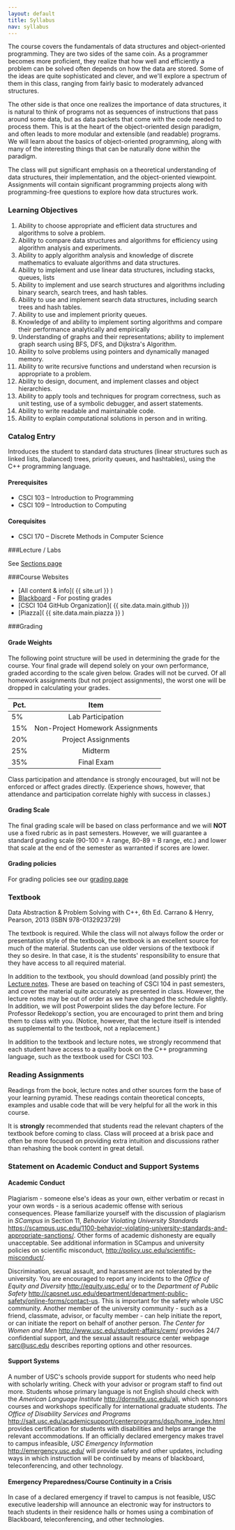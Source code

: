 ```yaml
---
layout: default
title: Syllabus
nav: syllabus
---
```


<p>The course covers the fundamentals of data structures and object-oriented programming. They are two sides of the same coin. As a programmer becomes more proficient, they realize that how well and efficiently a problem can be solved often depends on how the data are stored. Some of the ideas are quite sophisticated and clever, and we&#039;ll explore a spectrum of them in this class, ranging from fairly basic to moderately advanced structures.</p>

<p>The other side is that once one realizes the importance of data structures, it is natural to think of programs not as sequences of instructions that pass around some data, but as data packets that come with the code needed to process them. This is at the heart of the object-oriented design paradigm, and often leads to more modular and extensible (and readable) programs. We will learn about the basics of object-oriented programming, along with many of the interesting things that can be naturally done within the paradigm.</p>

<p>The class will put significant emphasis on a theoretical understanding of data structures, their implementation, and the object-oriented viewpoint. Assignments will contain significant programming projects along with programming-free questions to explore how data structures work.</p>

<h3 id="toc_1">Learning Objectives</h3>

<ol>
<li>Ability to choose appropriate and efficient data structures and algorithms to solve a problem.</li>
<li>Ability to compare data structures and algorithms for efficiency using algorithm analysis and experiments.</li>
<li>Ability to apply algorithm analysis and knowledge of discrete mathematics to evaluate algorithms and data structures.</li>
<li>Ability to implement and use linear data structures, including stacks, queues, lists</li>
<li>Ability to implement and use search structures and algorithms including binary search, search trees, and hash tables.</li>
<li>Ability to use and implement search data structures, including search trees and hash tables.</li>
<li>Ability to use and implement priority queues.</li>
<li>Knowledge of and ability to implement sorting algorithms and compare their performance analytically and empirically</li>
<li>Understanding of graphs and their representations; ability to implement graph search using BFS, DFS, and Dijkstra&#039;s Algorithm.</li>
<li>Ability to solve problems using pointers and dynamically managed memory.</li>
<li>Ability to write recursive functions and understand when recursion is appropriate to a problem.</li>
<li>Ability to design, document, and implement classes and object hierarchies.</li>
<li>Ability to apply tools and techniques for program correctness, such as unit testing, use of a symbolic debugger, and assert statements.</li>
<li>Ability to write readable and maintainable code.</li>
<li>Ability to explain computational solutions in person and in writing.</li>
</ol>

<h3 id="toc_2">Catalog Entry</h3>

<p>Introduces the student to standard data structures (linear structures such as linked lists, (balanced) trees, priority queues, and hashtables), using the C++ programming language.</p>

<h4 id="toc_3">Prerequisites</h4>

<ul>
<li>CSCI 103 &ndash; Introduction to Programming</li>
<li>CSCI 109 &ndash; Introduction to Computing</li>
</ul>

<h4 id="toc_4">Corequisites</h4>

<ul>
<li>CSCI 170 &ndash; Discrete Methods in Computer Science</li>
</ul>

###Lecture / Labs

See [Sections page]({{site.url}}/sections.html)

###Course Websites

 - [All content & info]( {{ site.url }} )
 - [Blackboard](https://blackboard.usc.edu/) - For posting grades
 - [CSCI 104 GitHub Organization]( {{ site.data.main.github }})
 - [Piazza]( {{ site.data.main.piazza }} )

###Grading

#### Grade Weights

The following point structure will be used in determining the grade for the course. Your final grade will depend solely on your own performance, graded according to the scale given below. Grades will not be curved. Of all homework assignments (but not project assignments), the worst one will be dropped in calculating your grades.

| Pct. | Item |
| ---- |:-------------:|
|  5%  | Lab Participation     |
| 15%  | Non-Project Homework Assignments  |
| 20%  | Project Assignments   |
| 25%  | Midterm               |
| 35%  | Final Exam            |

Class participation and attendance is strongly encouraged, but will not be enforced or affect grades directly. (Experience shows, however, that attendance and participation correlate highly with success in classes.)

#### Grading Scale

The final grading scale will be based on class performance and we will <strong>NOT</strong> use a fixed rubric as in past semesters. However, we will guarantee a standard grading scale (90-100 = A range, 80-89 = B range, etc.) and lower that scale at the end of the semester as warranted if scores are lower.

#### Grading policies

For grading policies see our [grading page]( {{site.url}}/grading.html )


<h3 id="toc_8">Textbook</h3>

<p>Data Abstraction &amp; Problem Solving with C++, 6th Ed. Carrano &amp; Henry, Pearson, 2013 (ISBN 978-0132923729)</p>

<p>The textbook is required. While the class will not always follow the order or presentation style of the textbook, the textbook is an excellent source for much of the material. Students can use older versions of the textbook if they so desire. In that case, it is the students&#039; responsibility to ensure that they have access to all required material.</p>

<p>In addition to the textbook, you should download (and possibly print) the <a href="http://bits.usc.edu/cs104_su15/docs/DataStructures.pdf">Lecture notes</a>.  These are based on teaching of CSCI 104 in past semesters, and cover the material quite accurately as presented in class. However, the lecture notes may be out of order as we have changed the schedule slightly. In addition, we will post Powerpoint slides the day before lecture. For Professor Redekopp's section, you are encouraged to print them and bring them to class with you. (Notice, however, that the lecture itself is intended as supplemental to the textbook, not a replacement.)</p>

<p>In addition to the textbook and lecture notes, we strongly recommend that each student have access to a quality book on the C++ programming language, such as the textbook used for CSCI 103.</p>

<h3 id="toc_9">Reading Assignments</h3>

<p>Readings from the book, lecture notes and other sources form the base of your learning pyramid. These readings contain theoretical concepts, examples and usable code that will be very helpful for all the work in this course.</p>

<p>It is <strong>strongly</strong> recommended that students read the relevant chapters of the textbook before coming to class. Class will proceed at a brisk pace and often be more focused on providing extra intuition and discussions rather than rehashing the book content in great detail.</p>

<h3 id="toc_10">Statement on Academic Conduct and Support Systems</h3>

<h4 id="toc_11">Academic Conduct</h4>

<p>Plagiarism - someone else&#039;s ideas as your own, either verbatim or recast in your own words - is a serious academic offense with serious consequences. Please familiarize yourself with the discussion of plagiarism in <em>SCampus</em> in Section 11, <em>Behavior Violating University Standards</em> <a href="https://scampus.usc.edu/1100-behavior-violating-university-standards-and-appropriate-sanctions/">https://scampus.usc.edu/1100-behavior-violating-university-standards-and-appropriate-sanctions/</a>. Other forms of academic dishonesty are equally unacceptable. See additional information in SCampus and university policies on scientific misconduct, <a href="http://policy.usc.edu/scientific-misconduct/">http://policy.usc.edu/scientific-misconduct/</a>.</p>

<p>Discrimination, sexual assault, and harassment are not tolerated by the university. You are encouraged to report any incidents to the <em>Office of Equity and Diversity</em> <a href="http://equity.usc.edu/">http://equity.usc.edu/</a> or to the <em>Department of Public Safety</em> <a href="http://capsnet.usc.edu/department/department-public-safety/online-forms/contact-us">http://capsnet.usc.edu/department/department-public-safety/online-forms/contact-us</a>. This is important for the safety whole USC community. Another member of the university community - such as a friend, classmate, advisor, or faculty member - can help initiate the report, or can initiate the report on behalf of another person. <em>The Center for Women and Men</em> <a href="http://www.usc.edu/student-affairs/cwm/">http://www.usc.edu/student-affairs/cwm/</a> provides 24/7 confidential support, and the sexual assault resource center webpage <a href="sarc@usc.edu">sarc@usc.edu</a> describes reporting options and other resources.</p>

<h4 id="toc_12">Support Systems</h4>

<p>A number of USC&#039;s schools provide support for students who need help with scholarly writing. Check with your advisor or program staff to find out more. Students whose primary language is not English should check with the <em>American Language Institute</em> <a href="http://dornsife.usc.edu/ali">http://dornsife.usc.edu/ali</a>, which sponsors courses and workshops specifically for international graduate students. <em>The Office of Disability Services and Programs</em> <a href="http://sait.usc.edu/academicsupport/centerprograms/dsp/home_index.html">http://sait.usc.edu/academicsupport/centerprograms/dsp/home_index.html</a> provides certification for students with disabilities and helps arrange the relevant accommodations. If an officially declared emergency makes travel to campus infeasible, <em>USC Emergency Information</em> <a href="http://emergency.usc.edu/">http://emergency.usc.edu/</a> will provide safety and other updates, including ways in which instruction will be continued by means of blackboard, teleconferencing, and other technology.</p>

<h4 id="toc_13">Emergency Preparedness/Course Continuity in a Crisis</h4>
In case of a declared emergency if travel to campus is not feasible, USC executive leadership will announce an electronic way for instructors to teach students in their residence halls or homes using a combination of Blackboard, teleconferencing, and other technologies.


